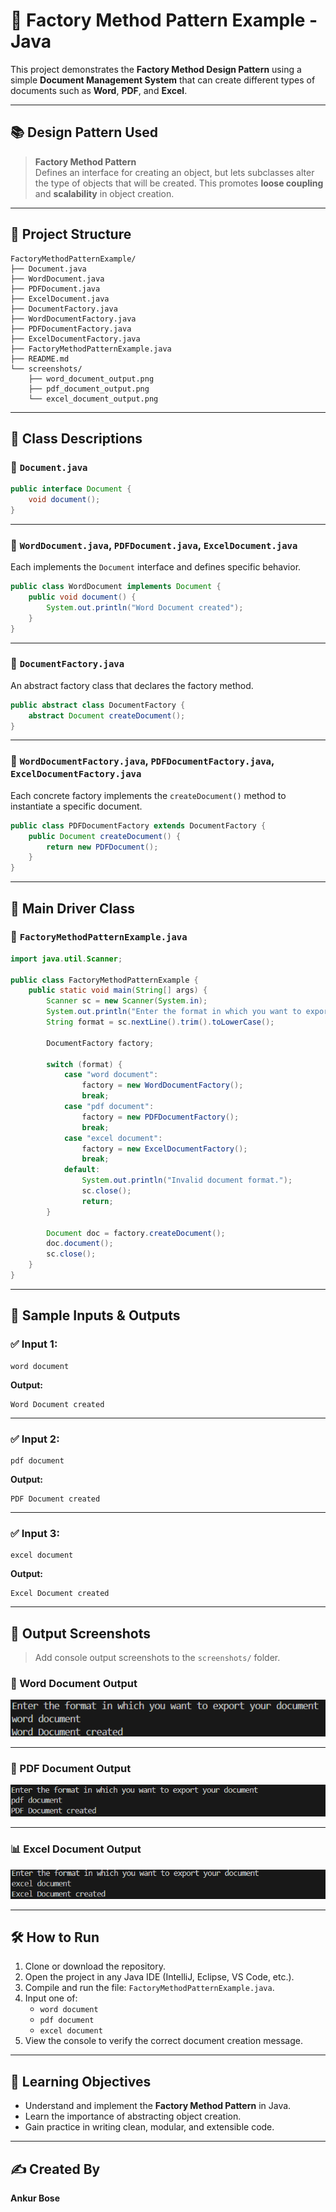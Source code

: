 # 📄 Factory Method Pattern Example - Java

This project demonstrates the **Factory Method Design Pattern** using a simple **Document Management System** that can create different types of documents such as **Word**, **PDF**, and **Excel**.

---

## 📚 Design Pattern Used

> **Factory Method Pattern**  
Defines an interface for creating an object, but lets subclasses alter the type of objects that will be created. This promotes **loose coupling** and **scalability** in object creation.

---

## 📁 Project Structure

```
FactoryMethodPatternExample/
├── Document.java
├── WordDocument.java
├── PDFDocument.java
├── ExcelDocument.java
├── DocumentFactory.java
├── WordDocumentFactory.java
├── PDFDocumentFactory.java
├── ExcelDocumentFactory.java
├── FactoryMethodPatternExample.java
├── README.md
└── screenshots/
    ├── word_document_output.png
    ├── pdf_document_output.png
    └── excel_document_output.png
```

---

## 📁 Class Descriptions

### 📌 `Document.java`
```java
public interface Document {
    void document();
}
```

---

### 📌 `WordDocument.java`, `PDFDocument.java`, `ExcelDocument.java`
Each implements the `Document` interface and defines specific behavior.

```java
public class WordDocument implements Document {
    public void document() {
        System.out.println("Word Document created");
    }
}
```

---

### 📌 `DocumentFactory.java`
An abstract factory class that declares the factory method.

```java
public abstract class DocumentFactory {
    abstract Document createDocument();
}
```

---

### 📌 `WordDocumentFactory.java`, `PDFDocumentFactory.java`, `ExcelDocumentFactory.java`
Each concrete factory implements the `createDocument()` method to instantiate a specific document.

```java
public class PDFDocumentFactory extends DocumentFactory {
    public Document createDocument() {
        return new PDFDocument();
    }
}
```

---

## 🚀 Main Driver Class

### 📌 `FactoryMethodPatternExample.java`
```java
import java.util.Scanner;

public class FactoryMethodPatternExample {
    public static void main(String[] args) {
        Scanner sc = new Scanner(System.in);
        System.out.println("Enter the format in which you want to export your document");
        String format = sc.nextLine().trim().toLowerCase();

        DocumentFactory factory;

        switch (format) {
            case "word document":
                factory = new WordDocumentFactory();
                break;
            case "pdf document":
                factory = new PDFDocumentFactory();
                break;
            case "excel document":
                factory = new ExcelDocumentFactory();
                break;
            default:
                System.out.println("Invalid document format.");
                sc.close();
                return;
        }

        Document doc = factory.createDocument();
        doc.document();
        sc.close();
    }
}
```

---

## 🧪 Sample Inputs & Outputs

### ✅ Input 1:
```
word document
```
**Output:**
```
Word Document created
```

---

### ✅ Input 2:
```
pdf document
```
**Output:**
```
PDF Document created
```

---

### ✅ Input 3:
```
excel document
```
**Output:**
```
Excel Document created
```

---

## 📸 Output Screenshots

> Add console output screenshots to the `screenshots/` folder.

### 📝 Word Document Output
![Word Document Output](screenshots/word_document_output.png)

---

### 📕 PDF Document Output
![PDF Document Output](screenshots/pdf_document_output.png)

---

### 📊 Excel Document Output
![Excel Document Output](screenshots/excel_document_output.png)

---

## 🛠️ How to Run

1. Clone or download the repository.
2. Open the project in any Java IDE (IntelliJ, Eclipse, VS Code, etc.).
3. Compile and run the file: `FactoryMethodPatternExample.java`.
4. Input one of:
   - `word document`
   - `pdf document`
   - `excel document`
5. View the console to verify the correct document creation message.

---

## 🎯 Learning Objectives

- Understand and implement the **Factory Method Pattern** in Java.
- Learn the importance of abstracting object creation.
- Gain practice in writing clean, modular, and extensible code.

---

## ✍️ Created By

**Ankur Bose**
